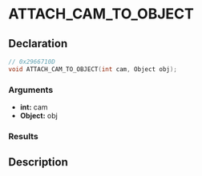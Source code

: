 # ATTACH_CAM_TO_OBJECT

## Declaration
```cpp
// 0x2966710D
void ATTACH_CAM_TO_OBJECT(int cam, Object obj);
```

### Arguments
- **int:** cam
- **Object:** obj

### Results

## Description
